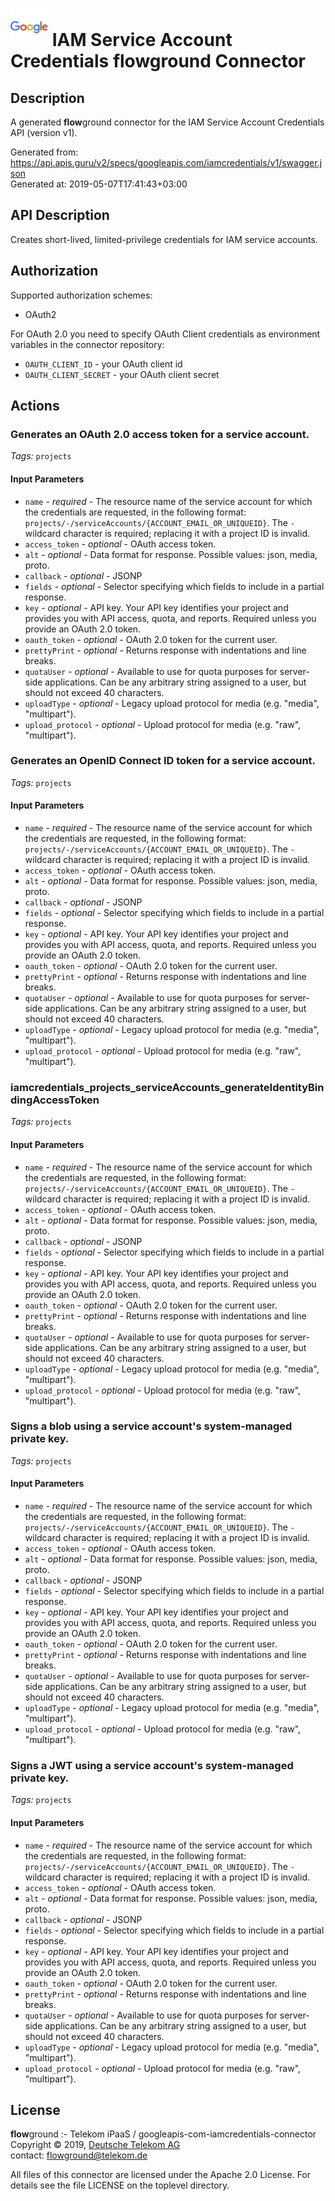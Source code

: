# ![LOGO](logo.png) IAM Service Account Credentials **flow**ground Connector

## Description

A generated **flow**ground connector for the IAM Service Account Credentials API (version v1).

Generated from: https://api.apis.guru/v2/specs/googleapis.com/iamcredentials/v1/swagger.json<br/>
Generated at: 2019-05-07T17:41:43+03:00

## API Description

Creates short-lived, limited-privilege credentials for IAM service accounts.

## Authorization

Supported authorization schemes:
- OAuth2

For OAuth 2.0 you need to specify OAuth Client credentials as environment variables in the connector repository:
* `OAUTH_CLIENT_ID` - your OAuth client id
* `OAUTH_CLIENT_SECRET` - your OAuth client secret

## Actions

### Generates an OAuth 2.0 access token for a service account.

*Tags:* `projects`

#### Input Parameters
* `name` - _required_ - The resource name of the service account for which the credentials
are requested, in the following format:
`projects/-/serviceAccounts/{ACCOUNT_EMAIL_OR_UNIQUEID}`. The `-` wildcard
character is required; replacing it with a project ID is invalid.
* `access_token` - _optional_ - OAuth access token.
* `alt` - _optional_ - Data format for response.
    Possible values: json, media, proto.
* `callback` - _optional_ - JSONP
* `fields` - _optional_ - Selector specifying which fields to include in a partial response.
* `key` - _optional_ - API key. Your API key identifies your project and provides you with API access, quota, and reports. Required unless you provide an OAuth 2.0 token.
* `oauth_token` - _optional_ - OAuth 2.0 token for the current user.
* `prettyPrint` - _optional_ - Returns response with indentations and line breaks.
* `quotaUser` - _optional_ - Available to use for quota purposes for server-side applications. Can be any arbitrary string assigned to a user, but should not exceed 40 characters.
* `uploadType` - _optional_ - Legacy upload protocol for media (e.g. "media", "multipart").
* `upload_protocol` - _optional_ - Upload protocol for media (e.g. "raw", "multipart").

### Generates an OpenID Connect ID token for a service account.

*Tags:* `projects`

#### Input Parameters
* `name` - _required_ - The resource name of the service account for which the credentials
are requested, in the following format:
`projects/-/serviceAccounts/{ACCOUNT_EMAIL_OR_UNIQUEID}`. The `-` wildcard
character is required; replacing it with a project ID is invalid.
* `access_token` - _optional_ - OAuth access token.
* `alt` - _optional_ - Data format for response.
    Possible values: json, media, proto.
* `callback` - _optional_ - JSONP
* `fields` - _optional_ - Selector specifying which fields to include in a partial response.
* `key` - _optional_ - API key. Your API key identifies your project and provides you with API access, quota, and reports. Required unless you provide an OAuth 2.0 token.
* `oauth_token` - _optional_ - OAuth 2.0 token for the current user.
* `prettyPrint` - _optional_ - Returns response with indentations and line breaks.
* `quotaUser` - _optional_ - Available to use for quota purposes for server-side applications. Can be any arbitrary string assigned to a user, but should not exceed 40 characters.
* `uploadType` - _optional_ - Legacy upload protocol for media (e.g. "media", "multipart").
* `upload_protocol` - _optional_ - Upload protocol for media (e.g. "raw", "multipart").

### iamcredentials_projects_serviceAccounts_generateIdentityBindingAccessToken

*Tags:* `projects`

#### Input Parameters
* `name` - _required_ - The resource name of the service account for which the credentials
are requested, in the following format:
`projects/-/serviceAccounts/{ACCOUNT_EMAIL_OR_UNIQUEID}`. The `-` wildcard
character is required; replacing it with a project ID is invalid.
* `access_token` - _optional_ - OAuth access token.
* `alt` - _optional_ - Data format for response.
    Possible values: json, media, proto.
* `callback` - _optional_ - JSONP
* `fields` - _optional_ - Selector specifying which fields to include in a partial response.
* `key` - _optional_ - API key. Your API key identifies your project and provides you with API access, quota, and reports. Required unless you provide an OAuth 2.0 token.
* `oauth_token` - _optional_ - OAuth 2.0 token for the current user.
* `prettyPrint` - _optional_ - Returns response with indentations and line breaks.
* `quotaUser` - _optional_ - Available to use for quota purposes for server-side applications. Can be any arbitrary string assigned to a user, but should not exceed 40 characters.
* `uploadType` - _optional_ - Legacy upload protocol for media (e.g. "media", "multipart").
* `upload_protocol` - _optional_ - Upload protocol for media (e.g. "raw", "multipart").

### Signs a blob using a service account's system-managed private key.

*Tags:* `projects`

#### Input Parameters
* `name` - _required_ - The resource name of the service account for which the credentials
are requested, in the following format:
`projects/-/serviceAccounts/{ACCOUNT_EMAIL_OR_UNIQUEID}`. The `-` wildcard
character is required; replacing it with a project ID is invalid.
* `access_token` - _optional_ - OAuth access token.
* `alt` - _optional_ - Data format for response.
    Possible values: json, media, proto.
* `callback` - _optional_ - JSONP
* `fields` - _optional_ - Selector specifying which fields to include in a partial response.
* `key` - _optional_ - API key. Your API key identifies your project and provides you with API access, quota, and reports. Required unless you provide an OAuth 2.0 token.
* `oauth_token` - _optional_ - OAuth 2.0 token for the current user.
* `prettyPrint` - _optional_ - Returns response with indentations and line breaks.
* `quotaUser` - _optional_ - Available to use for quota purposes for server-side applications. Can be any arbitrary string assigned to a user, but should not exceed 40 characters.
* `uploadType` - _optional_ - Legacy upload protocol for media (e.g. "media", "multipart").
* `upload_protocol` - _optional_ - Upload protocol for media (e.g. "raw", "multipart").

### Signs a JWT using a service account's system-managed private key.

*Tags:* `projects`

#### Input Parameters
* `name` - _required_ - The resource name of the service account for which the credentials
are requested, in the following format:
`projects/-/serviceAccounts/{ACCOUNT_EMAIL_OR_UNIQUEID}`. The `-` wildcard
character is required; replacing it with a project ID is invalid.
* `access_token` - _optional_ - OAuth access token.
* `alt` - _optional_ - Data format for response.
    Possible values: json, media, proto.
* `callback` - _optional_ - JSONP
* `fields` - _optional_ - Selector specifying which fields to include in a partial response.
* `key` - _optional_ - API key. Your API key identifies your project and provides you with API access, quota, and reports. Required unless you provide an OAuth 2.0 token.
* `oauth_token` - _optional_ - OAuth 2.0 token for the current user.
* `prettyPrint` - _optional_ - Returns response with indentations and line breaks.
* `quotaUser` - _optional_ - Available to use for quota purposes for server-side applications. Can be any arbitrary string assigned to a user, but should not exceed 40 characters.
* `uploadType` - _optional_ - Legacy upload protocol for media (e.g. "media", "multipart").
* `upload_protocol` - _optional_ - Upload protocol for media (e.g. "raw", "multipart").

## License

**flow**ground :- Telekom iPaaS / googleapis-com-iamcredentials-connector<br/>
Copyright © 2019, [Deutsche Telekom AG](https://www.telekom.de)<br/>
contact: flowground@telekom.de

All files of this connector are licensed under the Apache 2.0 License. For details
see the file LICENSE on the toplevel directory.
